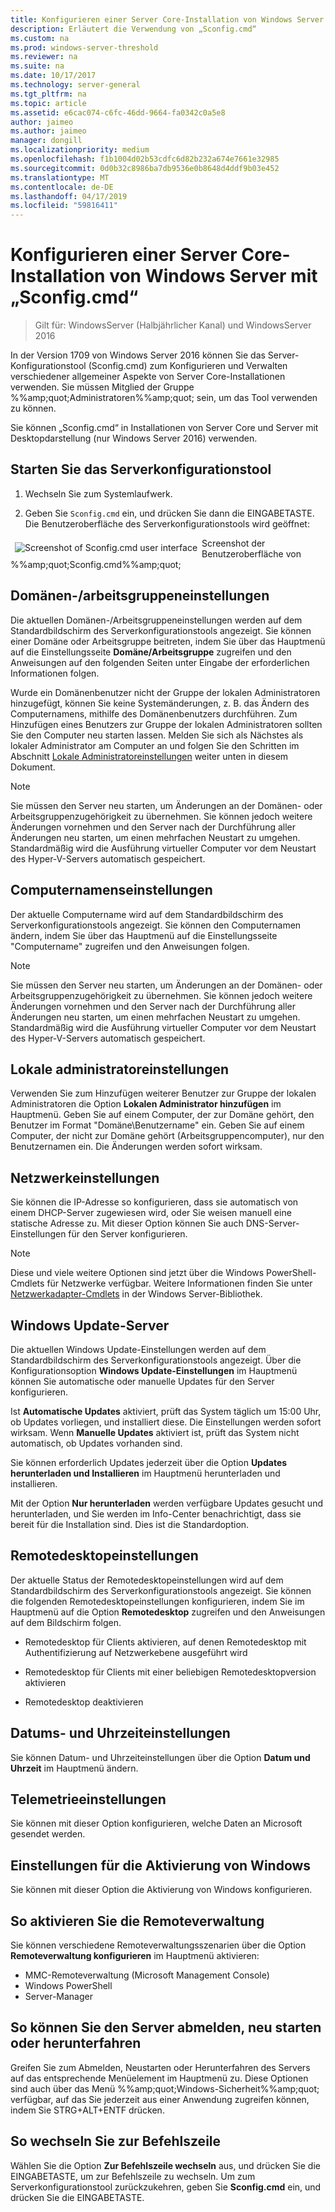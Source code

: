 ```yaml
---
title: Konfigurieren einer Server Core-Installation von Windows Server mit „Sconfig.cmd“
description: Erläutert die Verwendung von „Sconfig.cmd“
ms.custom: na
ms.prod: windows-server-threshold
ms.reviewer: na
ms.suite: na
ms.date: 10/17/2017
ms.technology: server-general
ms.tgt_pltfrm: na
ms.topic: article
ms.assetid: e6cac074-c6fc-46dd-9664-fa0342c0a5e8
author: jaimeo
ms.author: jaimeo
manager: dongill
ms.localizationpriority: medium
ms.openlocfilehash: f1b1004d02b53cdfc6d82b232a674e7661e32985
ms.sourcegitcommit: 0d0b32c8986ba7db9536e0b8648d4ddf9b03e452
ms.translationtype: MT
ms.contentlocale: de-DE
ms.lasthandoff: 04/17/2019
ms.locfileid: "59816411"
---
```

# <a name="configure-a-server-core-installation-of-windows-server-2016-or-windows-server-version-1709-with-sconfigcmd"></a>Konfigurieren einer Server Core-Installation von Windows Server mit „Sconfig.cmd“
> Gilt für: WindowsServer (Halbjährlicher Kanal) und WindowsServer 2016

In der Version 1709 von Windows Server 2016 können Sie das Server-Konfigurationstool (Sconfig.cmd) zum Konfigurieren und Verwalten verschiedener allgemeiner Aspekte von Server Core-Installationen verwenden. Sie müssen Mitglied der Gruppe %%amp;quot;Administratoren%%amp;quot; sein, um das Tool verwenden zu können.  
  
Sie können „Sconfig.cmd“ in Installationen von Server Core und Server mit Desktopdarstellung (nur Windows Server 2016) verwenden. 
  
## <a name="start-the-server-configuration-tool"></a>Starten Sie das Serverkonfigurationstool  
  
1.  Wechseln Sie zum Systemlaufwerk.  
  
2.  Geben Sie `Sconfig.cmd` ein, und drücken Sie dann die EINGABETASTE. Die Benutzeroberfläche des Serverkonfigurationstools wird geöffnet:  
  
 <img src="mainsconfigpage.png" style='float:left; padding:.5em;' alt="Screenshot of Sconfig.cmd user interface">  
Screenshot der Benutzeroberfläche von %%amp;quot;Sconfig.cmd%%amp;quot;  
  
##  <a name="BKMK_Domainworkgroup"></a> Domänen-/arbeitsgruppeneinstellungen  
 Die aktuellen Domänen-/Arbeitsgruppeneinstellungen werden auf dem Standardbildschirm des Serverkonfigurationstools angezeigt. Sie können einer Domäne oder Arbeitsgruppe beitreten, indem Sie über das Hauptmenü auf die Einstellungsseite **Domäne/Arbeitsgruppe** zugreifen und den Anweisungen auf den folgenden Seiten unter Eingabe der erforderlichen Informationen folgen.  
  
 Wurde ein Domänenbenutzer nicht der Gruppe der lokalen Administratoren hinzugefügt, können Sie keine Systemänderungen, z. B. das Ändern des Computernamens, mithilfe des Domänenbenutzers durchführen. Zum Hinzufügen eines Benutzers zur Gruppe der lokalen Administratoren sollten Sie den Computer neu starten lassen. Melden Sie sich als Nächstes als lokaler Administrator am Computer an und folgen Sie den Schritten im Abschnitt [Lokale Administratoreinstellungen](assetId:///3c2f8ca4-6adc-4ebd-8daf-eb0de16c2c7d#BKMK_Localadministratorsettings) weiter unten in diesem Dokument.  
  
> [!NOTE]
>  Sie müssen den Server neu starten, um Änderungen an der Domänen- oder Arbeitsgruppenzugehörigkeit zu übernehmen. Sie können jedoch weitere Änderungen vornehmen und den Server nach der Durchführung aller Änderungen neu starten, um einen mehrfachen Neustart zu umgehen. Standardmäßig wird die Ausführung virtueller Computer vor dem Neustart des Hyper-V-Servers automatisch gespeichert.  
  
## <a name="computer-name-settings"></a>Computernamenseinstellungen  
 Der aktuelle Computername wird auf dem Standardbildschirm des Serverkonfigurationstools angezeigt. Sie können den Computernamen ändern, indem Sie über das Hauptmenü auf die Einstellungsseite "Computername" zugreifen und den Anweisungen folgen.  
  
> [!NOTE]
>  Sie müssen den Server neu starten, um Änderungen an der Domänen- oder Arbeitsgruppenzugehörigkeit zu übernehmen. Sie können jedoch weitere Änderungen vornehmen und den Server nach der Durchführung aller Änderungen neu starten, um einen mehrfachen Neustart zu umgehen. Standardmäßig wird die Ausführung virtueller Computer vor dem Neustart des Hyper-V-Servers automatisch gespeichert.  
  
##  <a name="BKMK_Localadministratorsettings"></a> Lokale administratoreinstellungen  
 Verwenden Sie zum Hinzufügen weiterer Benutzer zur Gruppe der lokalen Administratoren die Option **Lokalen Administrator hinzufügen** im Hauptmenü. Geben Sie auf einem Computer, der zur Domäne gehört, den Benutzer im Format "Domäne\Benutzername" ein. Geben Sie auf einem Computer, der nicht zur Domäne gehört (Arbeitsgruppencomputer), nur den Benutzernamen ein. Die Änderungen werden sofort wirksam.  
  
## <a name="network-settings"></a>Netzwerkeinstellungen  
 Sie können die IP-Adresse so konfigurieren, dass sie automatisch von einem DHCP-Server zugewiesen wird, oder Sie weisen manuell eine statische Adresse zu. Mit dieser Option können Sie auch DNS-Server-Einstellungen für den Server konfigurieren.  
  
> [!NOTE]
>  Diese und viele weitere Optionen sind jetzt über die Windows PowerShell-Cmdlets für Netzwerke verfügbar. Weitere Informationen finden Sie unter [Netzwerkadapter-Cmdlets](https://technet.microsoft.com/library/jj134956.aspx) in der Windows Server-Bibliothek.  
  
## <a name="windows-update-settings"></a>Windows Update-Server  
 Die aktuellen Windows Update-Einstellungen werden auf dem Standardbildschirm des Serverkonfigurationstools angezeigt. Über die Konfigurationsoption **Windows Update-Einstellungen** im Hauptmenü können Sie automatische oder manuelle Updates für den Server konfigurieren.  
  
 Ist **Automatische Updates** aktiviert, prüft das System täglich um 15:00 Uhr, ob Updates vorliegen, und installiert diese. Die Einstellungen werden sofort wirksam. Wenn **Manuelle Updates** aktiviert ist, prüft das System nicht automatisch, ob Updates vorhanden sind.  
  
 Sie können erforderlich Updates jederzeit über die Option **Updates herunterladen und Installieren** im Hauptmenü herunterladen und installieren.

 Mit der Option **Nur herunterladen** werden verfügbare Updates gesucht und herunterladen, und Sie werden im Info-Center benachrichtigt, dass sie bereit für die Installation sind. Dies ist die Standardoption.  
  
## <a name="remote-desktop-settings"></a>Remotedesktopeinstellungen  
 Der aktuelle Status der Remotedesktopeinstellungen wird auf dem Standardbildschirm des Serverkonfigurationstools angezeigt. Sie können die folgenden Remotedesktopeinstellungen konfigurieren, indem Sie im Hauptmenü auf die Option **Remotedesktop** zugreifen und den Anweisungen auf dem Bildschirm folgen.  
  
-   Remotedesktop für Clients aktivieren, auf denen Remotedesktop mit Authentifizierung auf Netzwerkebene ausgeführt wird  
  
-   Remotedesktop für Clients mit einer beliebigen Remotedesktopversion aktivieren  
  
-   Remotedesktop deaktivieren  
  
## <a name="date-and-time-settings"></a>Datums- und Uhrzeiteinstellungen  
 Sie können Datum- und Uhrzeiteinstellungen über die Option **Datum und Uhrzeit** im Hauptmenü ändern. 

## <a name="telemetry-settings"></a>Telemetrieeinstellungen
Sie können mit dieser Option konfigurieren, welche Daten an Microsoft gesendet werden.

## <a name="windows-activation-settings"></a>Einstellungen für die Aktivierung von Windows
Sie können mit dieser Option die Aktivierung von Windows konfigurieren.
  
## <a name="to-enable-remote-management"></a>So aktivieren Sie die Remoteverwaltung  
Sie können verschiedene Remoteverwaltungsszenarien über die Option **Remoteverwaltung konfigurieren** im Hauptmenü aktivieren:  
  
-   MMC-Remoteverwaltung (Microsoft Management Console)  
-   Windows PowerShell  
-   Server-Manager  
  
## <a name="to-log-off-restart-or-shut-down-the-server"></a>So können Sie den Server abmelden, neu starten oder herunterfahren  
 Greifen Sie zum Abmelden, Neustarten oder Herunterfahren des Servers auf das entsprechende Menüelement im Hauptmenü zu. Diese Optionen sind auch über das Menü %%amp;quot;Windows-Sicherheit%%amp;quot; verfügbar, auf das Sie jederzeit aus einer Anwendung zugreifen können, indem Sie STRG+ALT+ENTF drücken.  
  
## <a name="to-exit-to-the-command-line"></a>So wechseln Sie zur Befehlszeile  
 Wählen Sie die Option **Zur Befehlszeile wechseln** aus, und drücken Sie die EINGABETASTE, um zur Befehlszeile zu wechseln. Um zum Serverkonfigurationstool zurückzukehren, geben Sie **Sconfig.cmd** ein, und drücken Sie die EINGABETASTE.
